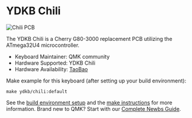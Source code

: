 # YDKB Chili

![Chili PCB](https://i.imgur.com/fKi896ah.jpg)

The YDKB Chili is a Cherry G80-3000 replacement PCB utilizing the ATmega32U4 microcontroller.

* Keyboard Maintainer: QMK community
* Hardware Supported: YDKB Chili
* Hardware Availability: [TaoBao](https://item.taobao.com/item.htm?id=565823984744)

Make example for this keyboard (after setting up your build environment):

    make ydkb/chili:default

See the [build environment setup](https://docs.qmk.fm/#/getting_started_build_tools) and the [make instructions](https://docs.qmk.fm/#/getting_started_make_guide) for more information. Brand new to QMK? Start with our [Complete Newbs Guide](https://docs.qmk.fm/#/newbs).
